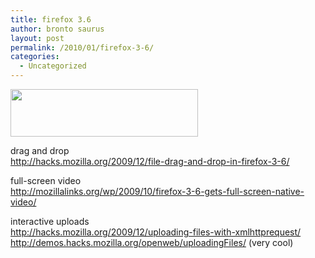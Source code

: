 ```yaml
---
title: firefox 3.6
author: bronto saurus
layout: post
permalink: /2010/01/firefox-3-6/
categories:
  - Uncategorized
---
```

[<img src="http://brontosaurusrex.69.mu/wp-content/uploads/2010/01/firefox36-300x76.png" alt="" title="firefox36" width="300" height="76" class="alignnone size-medium wp-image-619" />][1]

drag and drop  
<http://hacks.mozilla.org/2009/12/file-drag-and-drop-in-firefox-3-6/>

full-screen video  
<http://mozillalinks.org/wp/2009/10/firefox-3-6-gets-full-screen-native-video/>

interactive uploads  
<http://hacks.mozilla.org/2009/12/uploading-files-with-xmlhttprequest/>  
<http://demos.hacks.mozilla.org/openweb/uploadingFiles/> (very cool)

 [1]: http://www.mozilla.org/